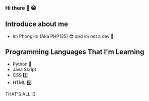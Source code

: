 ### Hi there 👋 😁

## Introduce about me
- Im PhongHo (Aka PHP135) 😎 and im not a dev 🐧

## Programming Languages That I'm Learning
- Python 🐍
- Java Script
- CSS 3️⃣
- HTML 5️⃣

THAT'S ALL :3




